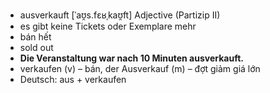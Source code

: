 - ausverkauft	[ˈaʊ̯s.fɛʁˌkaʊ̯ft]	Adjective (Partizip II)	
- es gibt keine Tickets oder Exemplare mehr
- bán hết
- sold out
- **Die Veranstaltung war nach 10 Minuten ausverkauft.**
- verkaufen (v) – bán, der Ausverkauf (m) – đợt giảm giá lớn	
- Deutsch: aus + verkaufen